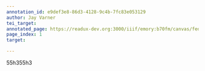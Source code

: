 ```yaml
---
annotation_id: e9def3e8-86d3-4128-9c4b-7fc83e053129
author: Jay Varner
tei_target: 
annotated_page: https://readux-dev.org:3000/iiif/emory:b70fm/canvas/fedora:emory:gz6dp
page_index: 1
target: 

---
```

<p>55h355h3</p>